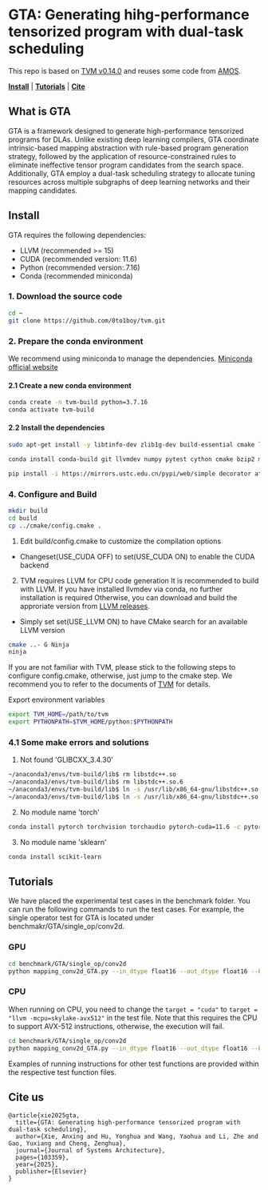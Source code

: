 # GTA: Generating hihg-performance tensorized program with dual-task scheduling

This repo is based on [TVM v0.14.0](https://github.com/apache/tvm/tree/v0.14.0) and reuses some code from [AMOS](https://github.com/pku-liang/AMOS).

[**Install**](#install) | [**Tutorials**](#tutorials) | [**Cite**](#cite-us)


## What is GTA

GTA is a framework designed to generate high-performance tensorized programs for DLAs. Unlike existing deep learning compilers, GTA coordinate intrinsic-based mapping abstraction with rule-based program generation strategy, followed by the application of resource-constrained rules to eliminate ineffective tensor program candidates from the search space. Additionally, GTA employ a dual-task scheduling strategy to allocate tuning resources across multiple subgraphs of deep learning networks and their mapping candidates.


## Install
GTA requires the following dependencies:
* LLVM (recommended >= 15)
* CUDA (recommended version: 11.6)
* Python (recommended version:.7.16)
* Conda (recommended miniconda)
### 1. Download the source code
```sh
cd ~
git clone https://github.com/0to1boy/tvm.git
```

### 2. Prepare the conda environment
We recommend using miniconda to manage the dependencies.
[Miniconda official website](https://docs.anaconda.com/miniconda/)
#### 2.1 Create a new conda environment
```sh
conda create -n tvm-build python=3.7.16
conda activate tvm-build
```

#### 2.2 Install the dependencies
```sh
sudo apt-get install -y libtinfo-dev zlib1g-dev build-essential cmake libedit-dev libxml2-dev
```

```sh
conda install conda-build git llvmdev numpy pytest cython cmake bzip2 make scipy pillow 
```

```sh
pip install -i https://mirrors.ustc.edu.cn/pypi/web/simple decorator attrs typing-extensions tornado psutil 'xgboost>=1.1.0' cloudpickle pebble ml_dtypes pytest-order pylint appdirs ninja
```
### 4. Configure and Build
```sh
mkdir build
cd build
cp ../cmake/config.cmake .
```
1. Edit build/config.cmake to customize the compilation options
  * Changeset(USE_CUDA OFF) to set(USE_CUDA ON) to enable the CUDA backend
2. TVM requires LLVM for CPU code generation
It is recommended to build with LLVM.
If you have installed llvmdev via conda, no further installation is required  Otherwise, you can download and build the approriate version from [LLVM releases](https://releases.llvm.org/download.html).
  * Simply set set(USE_LLVM ON) to have CMake search for an available LLVM version
```sh 
cmake ..- G Ninja
ninja
```

If you are not familiar with TVM, please stick to the following steps to configure config.cmake, otherwise, just jump to the cmake step. We recommend you to refer to the documents of [TVM](https://tvm.apache.org/docs/install/from_source.html) for details.

Export environment variables
```sh
export TVM_HOME=/path/to/tvm
export PYTHONPATH=$TVM_HOME/python:$PYTHONPATH
```

### 4.1 Some make errors and solutions
1. Not found 'GLIBCXX_3.4.30'
```sh
~/anaconda3/envs/tvm-build/lib$ rm libstdc++.so
~/anaconda3/envs/tvm-build/lib$ rm libstdc++.so.6
~/anaconda3/envs/tvm-build/lib$ ln -s /usr/lib/x86_64-gnu/libstdc++.so.6.0.30 libstdc++.so
~/anaconda3/envs/tvm-build/lib$ ln -s /usr/lib/x86_64-gnu/libstdc++.so.6.0.30 libstdc++.so.6
```
2. No module name 'torch'
```sh
conda install pytorch torchvision torchaudio pytorch-cuda=11.6 -c pytorch -c nvidia
```
3. No module name 'sklearn'
```sh
conda install scikit-learn
```
## Tutorials
We have placed the experimental test cases in the benchmark folder. You can run the following commands to run the test cases.
For example, the single operator test for GTA is located under benchmakr/GTA/single_op/conv2d.
### GPU
```sh
cd benchmark/GTA/single_op/conv2d
python mapping_conv2d_GTA.py --in_dtype float16 --out_dtype float16 --begin 0 --num 1 --trials 200
```
### CPU
When running on CPU, you need to change the `target = "cuda"` to `target = "llvm -mcpu=skylake-avx512"` in the test file. Note that this requires the CPU to support AVX-512 instructions, otherwise, the execution will fail.
```sh
cd benchmark/GTA/single_op/conv2d
python mapping_conv2d_GTA.py --in_dtype float16 --out_dtype float16 --begin 0 --num 1 --trials 200
```
Examples of running instructions for other test functions are provided within the respective test function files.

## Cite us
```
@article{xie2025gta,
  title={GTA: Generating high-performance tensorized program with dual-task scheduling},
  author={Xie, Anxing and Hu, Yonghua and Wang, Yaohua and Li, Zhe and Gao, Yuxiang and Cheng, Zenghua},
  journal={Journal of Systems Architecture},
  pages={103359},
  year={2025},
  publisher={Elsevier}
}
```